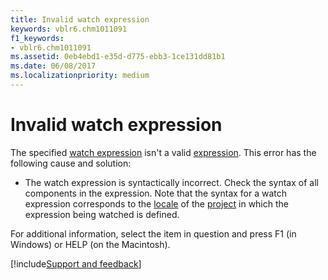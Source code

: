 ```yaml
---
title: Invalid watch expression
keywords: vblr6.chm1011091
f1_keywords:
- vblr6.chm1011091
ms.assetid: 0eb4ebd1-e35d-d775-ebb3-1ce131dd81b1
ms.date: 06/08/2017
ms.localizationpriority: medium
---
```



# Invalid watch expression

The specified [watch expression](../../Glossary/vbe-glossary.md#watch-expression) isn't a valid [expression](../../Glossary/vbe-glossary.md#expression). This error has the following cause and solution:

- The watch expression is syntactically incorrect. Check the syntax of all components in the expression. Note that the syntax for a watch expression corresponds to the [locale](../../Glossary/vbe-glossary.md#locale) of the [project](../../Glossary/vbe-glossary.md#project) in which the expression being watched is defined.

For additional information, select the item in question and press F1 (in Windows) or HELP (on the Macintosh).

[!include[Support and feedback](~/includes/feedback-boilerplate.md)]
